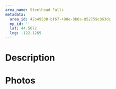 ```yaml
---
area_name: Steelhead Falls
metadata:
  area_id: 42b49508-bf67-490e-8b6a-852759c963dc
  mp_id: ''
  lat: 44.5672
  lng: -122.1269
---
```

# Description

# Photos

